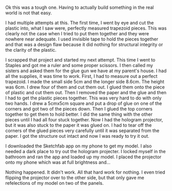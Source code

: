 Ok this was a tough one. Having to actually build something in the real world is not that easy.

I had multiple attempts at this. The first time, I went by eye and cut the plastic into, what I saw were, perfectly measured trapezoid pieces. This was clearly not the case when I tried to put them together and they were nowhere near adequate. I used invisible tape to hold the pieces together and that was a design flaw because it did nothing for structural integrity or the clarity of the plastic. 

I scrapped that project and started my next attempt. This time I went to Staples and got me a ruler and some proper scissors. I then called my sisters and asked them for the glue gun we have at my parent's house. I had all the supplies, it was time to work. First, I had to measure out a perfect trapezoid. I made the small side 5cm and the longer side 8.6cm. The height was 6cm. I drew four of them and cut them out. I glued them onto the piece of plastic and cut them out. Then I removed the paper and the glue and then I had to get the plastic pieces together. This was very hard to do with only two hands. I drew a 5cmx5cm square and put a drop of glue on one of the corners and got two of the pieces down. Then I glued the top corners together to get them to hold better. I did the same thing with the other pieces until I had all four stuck together. Now I had the hologram projector, but it was also stuck to the paper it was glued on. I had to tear off the corners of the glued pieces very carefully until it was separated from the paper. I got the structure out intact and now I was ready to try it out.

I downloaded the Sketchfab app on my phone to get my model. I also needed a dark place to try out the hologram projecter. I locked myself in the bathroom and ran the app and loaded up my model. I placed the projector onto my phone which was at full brightness and...

Nothing happened. It didn't work. All that hard work for nothing. I even tried flipping the projector over to the other side, but that only gave me refelections of my model on two of the panels. 
